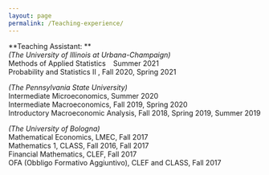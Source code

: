 ```yaml
---
layout: page
permalink: /Teaching-experience/
---
```


**Teaching Assistant: **
<br />
*(The University of Illinois at Urbana-Champaign)*<br />
Methods of Applied Statistics   Summer 2021<br />
Probability and Statistics II , Fall 2020, Spring 2021<br />

*(The Pennsylvania State University)*<br />
Intermediate Microeconomics, Summer 2020<br />
Intermediate Macroeconomics, Fall 2019, Spring 2020<br />
Introductory Macroeconomic Analysis, Fall 2018, Spring 2019, Summer 2019<br />

*(The University of Bologna)*<br />
Mathematical Economics, LMEC, Fall 2017<br />
Mathematics 1, CLASS, Fall 2016, Fall 2017<br />
Financial Mathematics, CLEF, Fall 2017<br />
OFA (Obbligo Formativo Aggiuntivo), CLEF and CLASS, Fall 2017<br />

